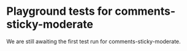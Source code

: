 # Playground tests for comments-sticky-moderate
We are still awaiting the first test run for comments-sticky-moderate.
